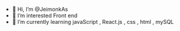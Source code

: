 - 👋 Hi, I’m @JeimonkAs
- 👀 I’m interested Front end
- 🌱 I’m currently learning javaScript , React.js , css , html , mySQL

